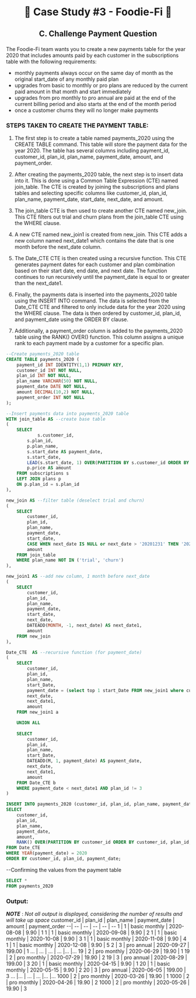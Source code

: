 # <p align="center" style="margin-top: 0px;">🥑 Case Study #3 - Foodie-Fi 🥑
## <p align="center"> C. Challenge Payment Question

The Foodie-Fi team wants you to create a new payments table for the year 2020 that includes amounts paid by each customer in the subscriptions table with the following requirements:

* monthly payments always occur on the same day of month as the original start_date of any monthly paid plan
* upgrades from basic to monthly or pro plans are reduced by the current paid amount in that month and start immediately
* upgrades from pro monthly to pro annual are paid at the end of the current billing period and also starts at the end of the month period
* once a customer churns they will no longer make payments
	
### STEPS TAKEN TO CREATE THE PAYMENT TABLE:

1. The first step is to create a table named payments_2020 using the CREATE TABLE command. 
This table will store the payment data for the year 2020. The table has several columns including 
payment_id, customer_id, plan_id, plan_name, payment_date, amount, and payment_order.

2. After creating the payments_2020 table, the next step is to insert data into it. This is done using a Common Table
Expression (CTE) named join_table. The CTE is created by joining the subscriptions and plans tables and selecting 
specific columns like customer_id, plan_id, plan_name, payment_date, start_date, next_date, and amount.

3. The join_table CTE is then used to create another CTE named new_join. This CTE filters out trial and churn plans
from the join_table CTE using the WHERE clause.

4. A new CTE named new_join1 is created from new_join. This CTE adds a new column named next_date1 which contains 
the date that is one month before the next_date column.

5. The Date_CTE CTE is then created using a recursive function. This CTE generates payment dates for each customer
and plan combination based on their start date, end date, and next date. The function continues to run recursively
until the payment_date is equal to or greater than the next_date1.

6. Finally, the payments data is inserted into the payments_2020 table using the INSERT INTO command.
The data is selected from the Date_CTE CTE and filtered to only include data for the year 2020 using
the WHERE clause. The data is then ordered by customer_id, plan_id, and payment_date using the ORDER BY clause.

7. Additionally, a payment_order column is added to the payments_2020 table using the RANK() OVER() function. 
This column assigns a unique rank to each payment made by a customer for a specific plan.


```sql
--Create payments_2020 table
CREATE TABLE payments_2020 (
    payment_id INT IDENTITY(1,1) PRIMARY KEY,
    customer_id INT NOT NULL,
    plan_id INT NOT NULL,
    plan_name VARCHAR(50) NOT NULL,
    payment_date DATE NOT NULL,
    amount DECIMAL(10,2) NOT NULL,
    payment_order INT NOT NULL
);
```

```sql
--Insert payments data into payments_2020 table
WITH join_table AS --create base table
(
	SELECT 
	        s.customer_id,
		s.plan_id,
		p.plan_name,
		s.start_date AS payment_date,
		s.start_date,
		LEAD(s.start_date, 1) OVER(PARTITION BY s.customer_id ORDER BY s.start_date, s.plan_id) AS next_date,
		p.price AS amount
	FROM subscriptions s
	LEFT JOIN plans p 
	ON p.plan_id = s.plan_id
),

new_join AS --filter table (deselect trial and churn)
(
	SELECT 
		customer_id,
		plan_id,
		plan_name,
		payment_date,
		start_date,
		CASE WHEN next_date IS NULL or next_date > '20201231' THEN '20201231' ELSE next_date END next_date,
		amount
	FROM join_table
	WHERE plan_name NOT IN ('trial', 'churn')
),

new_join1 AS --add new column, 1 month before next_date
(
	SELECT 
		customer_id,
		plan_id,
		plan_name,
		payment_date,
		start_date,
		next_date,
		DATEADD(MONTH, -1, next_date) AS next_date1,
		amount
	FROM new_join
),

Date_CTE  AS --recursive function (for payment_date)
(
	SELECT 
		customer_id,
		plan_id,
		plan_name,
		start_Date,
		payment_date = (select top 1 start_Date FROM new_join1 where customer_id = a.customer_id and plan_id = a.plan_id),
		next_date, 
		next_date1,
		amount
	FROM new_join1 a

	UNION ALL 
    
	SELECT 
		customer_id,
		plan_id,
		plan_name,
		start_Date, 
		DATEADD(M, 1, payment_date) AS payment_date,
		next_date, 
		next_date1,
		amount
	FROM Date_CTE b
	WHERE payment_date < next_date1 AND plan_id != 3
)

INSERT INTO payments_2020 (customer_id, plan_id, plan_name, payment_date, amount, payment_order)
SELECT 
	customer_id,
	plan_id,
	plan_name,
	payment_date,
	amount,
	RANK() OVER(PARTITION BY customer_id ORDER BY customer_id, plan_id, payment_date) payment_order
FROM Date_CTE
WHERE YEAR(payment_date) = 2020
ORDER BY customer_id, plan_id, payment_date;
```


--Confirming the values from the payment table
```sql
SELECT *
FROM payments_2020
```

### Output:
***NOTE*** : *Not all output is displayed, considering the number of results and will take up space*
customer_id | plan_id | plan_name | payment_date | amount | payment_order
--| -- | -- | -- | -- | --
1 | 1 | basic monthly | 2020-08-08 | 9.90 | 1
1 | 1 | basic monthly | 2020-09-08 | 9.90 | 2
1 | 1 | basic monthly | 2020-10-08 | 9.90 | 3
1 | 1 | basic monthly | 2020-11-08 | 9.90 | 4
1 | 1 | basic monthly | 2020-12-08 | 9.90 | 5
2 | 3 | pro annual | 2020-09-27 | 199.00 | 1
… | … | … | … |… |…
19 | 2 | pro monthly | 2020-06-29 | 19.90 | 1
19 | 2 | pro monthly | 2020-07-29 | 19.90 | 2
19 | 3 | pro annual | 2020-08-29 | 199.00 | 3
20 | 1 | basic monthly | 2020-04-15 | 9.90 | 1
20 | 1 | basic monthly | 2020-05-15 | 9.90 | 2
20 | 3 | pro annual | 2020-06-05 | 199.00 | 3
… |… | … | … |… |…
1000 | 2 | pro monthly | 2020-03-26 | 19.90 | 1
1000 | 2 | pro monthly | 2020-04-26 | 19.90 | 2
1000 | 2 | pro monthly | 2020-05-26 | 19.90 | 3
				    
